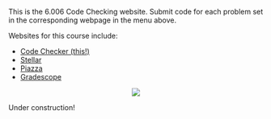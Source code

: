 This is the 6.006 Code Checking website. 
Submit code for each problem set in the
corresponding webpage in the menu above. 

Websites for this course include:


* [Code Checker (this!)](#)
* [Stellar](#)
* [Piazza](#)
* [Gradescope](#)


<center>
<img src="/_static/IAP19/example-plot.svg" />
</center>

Under construction!

<!--
Hello.  This is the main page.  Maybe it has a calendar, or weekly
announcements, and links to assignments.

And now I have modified the page.

<python>
print(cs_username)
</python>
-->
